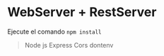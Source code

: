 <!-- @format -->

# WebServer + RestServer

Ejecute el comando `npm install`

> Node js
> Express
> Cors
> dontenv

